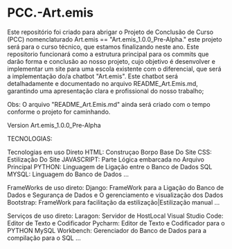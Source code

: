 # PCC.-Art.emis
Este repositório foi criado para abrigar o Projeto de Conclusão de Curso (PCC) nomenclaturado Art.emis == "Art.emis_1.0.0_Pre-Alpha." este projeto será para o curso técnico, que estamos finalizando neste ano. Este repositorio funcionará como a estrutura principal para os commits que darão forma e conclusão ao nosso projeto, cujo objetivo é desenvolver e implementar um site para uma escola existente com o diferencial, que será a implementação do/a chatbot "Art.emis". Este chatbot será detalhadamente e documentado no arquivo README_Art.Emis.md, garantindo uma apresentação clara e profissional do nosso trabalho;

Obs: O arquivo "README_Art.Emis.md" ainda será criado com o tempo conforme o projeto for caminhando.

Version Art.emis_1.0.0_Pre-Alpha

TECNOLOGIAS:

Tecnologias em uso Direto
    HTML: Construçao Borpo Base Do Site
    CSS: Estilização Do Site
    JAVASCRIPT: Parte Lógica embarcada no Arquivo Principal
    PYTHON: Linguagem de Ligação entre o Banco de Dados SQL
    MYSQL: Linguagem do Banco de Dados
    …

FrameWorks de uso direto:
    Django: FrameWork para a Ligação do Banco de Dados e Segurança de Dados e O gerenciamento e visualização dos Dados
    Bootstrap: FrameWork para facilitação da estilização|Estilização manual
	…

Serviços de uso direto:
	Laragon: Servidor de HostLocal
	Visual Studio Code: Editor de Texto e Codificador
	Pycharm: Editor de Texto e Codificador para o PYTHON
	MySQL Workbench: Gerenciador do Banco de Dados para a compilação para o SQL
	…
